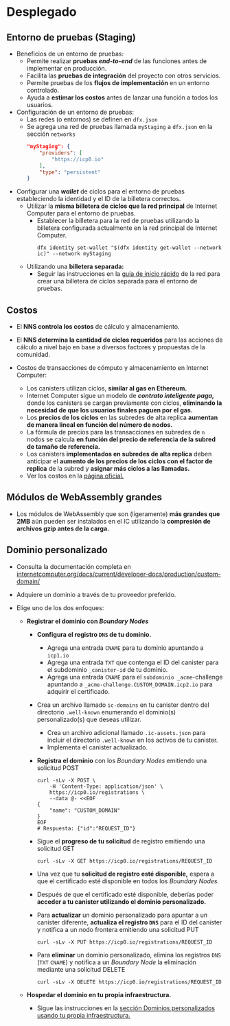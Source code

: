 # Desplegado

## Entorno de pruebas (Staging)

-   Beneficios de un entorno de pruebas:
    -   Permite realizar **pruebas _end-to-end_** de las funciones antes de implementar en producción.
    -   Facilita las **pruebas de integración** del proyecto con otros servicios.
    -   Permite pruebas de los **flujos de implementación** en un entorno controlado.
    -   Ayuda a **estimar los costos** antes de lanzar una función a todos los usuarios.
-   Configuración de un entorno de pruebas:
    -   Las redes (o entornos) se definen en `dfx.json`
    -   Se agrega una red de pruebas llamada `myStaging` a `dfx.json` en la sección `networks`
        ```JSON
        "myStaging": {
            "providers": [
                "https://icp0.io"
            ],
            "type": "persistent"
        }
        ```
-   Configurar una **_wallet_** de ciclos para el entorno de pruebas estableciendo la identidad y el ID de la billetera correctos.
    -   Utilizar la **misma billetera de ciclos que la red principal** de Internet Computer para el entorno de pruebas.
        -   Establecer la billetera para la red de pruebas utilizando la billetera configurada actualmente en la red principal de Internet Computer.
            ```Shell
            dfx identity set-wallet "$(dfx identity get-wallet --network ic)" --network myStaging
            ```
    -   Utilizando una **billetera separada:**
        -   Seguir las instrucciones en la [guía de inicio rápido](https://internetcomputer.org/docs/current/developer-docs/setup/deploy-mainnet) de la red para crear una billetera de ciclos separada para el entorno de pruebas.

## Costos

-   El **NNS controla los costos** de cálculo y almacenamiento.
-   El **NNS determina la cantidad de ciclos requeridos** para las acciones de cálculo a nivel bajo en base a diversos factores y propuestas de la comunidad.
-   Costos de transacciones de cómputo y almacenamiento en Internet Computer:

    -   Los canisters utilizan ciclos, **similar al gas en Ethereum.**
    -   Internet Computer sigue un modelo de **_contrato inteligente paga,_** donde los canisters se cargan previamente con ciclos, **eliminando la necesidad de que los usuarios finales paguen por el gas.**
    -   Los **precios de los ciclos** en las subredes de alta replica **aumentan de manera lineal en función del número de nodos.**
    -   La fórmula de precios para las transacciones en subredes de `n` nodos se calcula **en función del precio de referencia de la subred de tamaño de referencia.**
    -   Los canisters **implementados en subredes de alta replica** deben anticipar el **aumento de los precios de los ciclos con el factor de replica** de la subred y **asignar más ciclos a las llamadas.**
    -   Ver los costos en la [página oficial.](https://internetcomputer.org/docs/current/developer-docs/gas-cost)

## Módulos de WebAssembly grandes

-   Los módulos de WebAssembly que son (ligeramente) **más grandes que 2MB** aún pueden ser instalados en el IC utilizando la **compresión de archivos gzip antes de la carga.**

## Dominio personalizado

-   Consulta la documentación completa en [internetcomputer.org/docs/current/developer-docs/production/custom-domain/](https://internetcomputer.org/docs/current/developer-docs/production/custom-domain/)
-   Adquiere un dominio a través de tu proveedor preferido.
-   Elige uno de los dos enfoques:

    -   **Registrar el dominio con _Boundary Nodes_**

        -   **Configura el registro `DNS` de tu dominio.**
            -   Agrega una entrada `CNAME` para tu dominio apuntando a `icp1.io`
            -   Agrega una entrada `TXT` que contenga el ID del canister para el subdominio `_canister-id` de tu dominio.
            -   Agrega una entrada `CNAME` para el `subdominio _acme`-challenge apuntando a `_acme-challenge.CUSTOM_DOMAIN.icp2.io` para adquirir el certificado.
        -   Crea un archivo llamado `ic-domains` en tu canister dentro del directorio `.well-known` enumerando el dominio(s) personalizado(s) que deseas utilizar.
            -   Crea un archivo adicional llamado `.ic-assets.json` para incluir el directorio `.well-known` en los activos de tu canister.
            -   Implementa el canister actualizado.
        -   **Registra el dominio** con los _Boundary Nodes_ emitiendo una solicitud POST
            ```Shell
            curl -sLv -X POST \
                -H 'Content-Type: application/json' \
                https://icp0.io/registrations \
                --data @- <<EOF
            {
                "name": "CUSTOM_DOMAIN"
            }
            EOF
            # Respuesta: {"id":"REQUEST_ID"}
            ```
        -   Sigue el **progreso de tu solicitud** de registro emitiendo una solicitud GET
            ```Shell
            curl -sLv -X GET https://icp0.io/registrations/REQUEST_ID
            ```
        -   Una vez que tu **solicitud de registro esté disponible,** espera a que el certificado esté disponible en todos los _Boundary Nodes._
        -   Después de que el certificado esté disponible, deberías poder **acceder a tu canister utilizando el dominio personalizado.**
        -   Para **actualizar** un dominio personalizado para apuntar a un canister diferente, **actualiza el registro `DNS`** para el ID del canister y notifica a un nodo frontera emitiendo una solicitud PUT

            ```Shell
            curl -sLv -X PUT https://icp0.io/registrations/REQUEST_ID
            ```

        -   Para **eliminar** un dominio personalizado, elimina los registros `DNS` (`TXT` `CNAME`) y notifica a un _Boundary Node_ la eliminación mediante una solicitud DELETE
            ```Shell
            curl -sLv -X DELETE https://icp0.io/registrations/REQUEST_ID
            ```

    -   **Hospedar el dominio en tu propia infraestructura.**
        -   Sigue las instrucciones en la [sección Dominios personalizados usando tu propia infraestructura.](https://internetcomputer.org/docs/current/developer-docs/production/custom-domain/#custom-domains-using-your-own-infrastructure)
